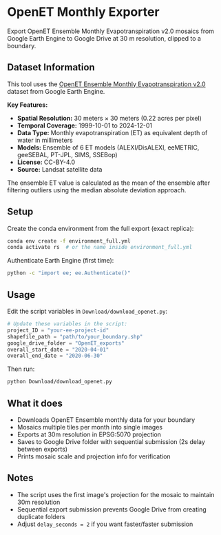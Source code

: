 # OpenET Monthly Exporter

Export OpenET Ensemble Monthly Evapotranspiration v2.0 mosaics from Google Earth Engine to Google Drive at 30 m resolution, clipped to a boundary.

## Dataset Information

This tool uses the [OpenET Ensemble Monthly Evapotranspiration v2.0](https://developers.google.com/earth-engine/datasets/catalog/OpenET_ENSEMBLE_CONUS_GRIDMET_MONTHLY_v2_0#image-properties) dataset from Google Earth Engine.

**Key Features:**
- **Spatial Resolution:** 30 meters × 30 meters (0.22 acres per pixel)
- **Temporal Coverage:** 1999-10-01 to 2024-12-01
- **Data Type:** Monthly evapotranspiration (ET) as equivalent depth of water in millimeters
- **Models:** Ensemble of 6 ET models (ALEXI/DisALEXI, eeMETRIC, geeSEBAL, PT-JPL, SIMS, SSEBop)
- **License:** CC-BY-4.0
- **Source:** Landsat satellite data

The ensemble ET value is calculated as the mean of the ensemble after filtering outliers using the median absolute deviation approach.

## Setup

Create the conda environment from the full export (exact replica):
```bash
conda env create -f environment_full.yml
conda activate rs  # or the name inside environment_full.yml
```

Authenticate Earth Engine (first time):
```bash
python -c "import ee; ee.Authenticate()"
```

## Usage

Edit the script variables in `Download/download_openet.py`:
```python
# Update these variables in the script:
project_ID = "your-ee-project-id"
shapefile_path = "path/to/your_boundary.shp"
google_drive_folder = "OpenET_exports"
overall_start_date = "2020-04-01"
overall_end_date = "2020-06-30"
```

Then run:
```bash
python Download/download_openet.py
```

## What it does

- Downloads OpenET Ensemble monthly data for your boundary
- Mosaics multiple tiles per month into single images
- Exports at 30m resolution in EPSG:5070 projection
- Saves to Google Drive folder with sequential submission (2s delay between exports)
- Prints mosaic scale and projection info for verification

## Notes

- The script uses the first image's projection for the mosaic to maintain 30m resolution
- Sequential export submission prevents Google Drive from creating duplicate folders
- Adjust `delay_seconds = 2` if you want faster/faster submission

